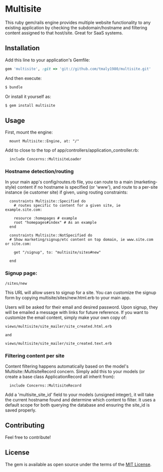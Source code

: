 # Multisite
This ruby gem/rails engine provides multiple website functionality to any existing application by checking the subdomain/hostname and filtering content assigned to that host/site. Great for SaaS systems.

## Installation
Add this line to your application's Gemfile:

```ruby
gem 'multisite', :git => 'git://github.com/tmaly1980/multisite.git'
```

And then execute:
```bash
$ bundle
```

Or install it yourself as:
```bash
$ gem install multisite
```

## Usage

First, mount the engine:
```
  mount Multisite::Engine, at: "/"
```

Add to close to the top of app/controllers/application_controller.rb:

```
  include Concerns::MultisiteLoader
```

### Hostname detection/routing

In your main app's config/routes.rb file, you can route to a main (marketing-style) content if no hostname is specified (or 'www'), and route to a per-site instance (ie customer site) if given, using routing constraints:

```
  constraints Multisite::Specified do
  	# routes specific to content for a given site, ie example.site.com:

  	resource :homepages # example
    root "homepages#index" # As an example
  end

  constraints Multisite::NotSpecified do
  # Show marketing/signup/etc content on top domain, ie www.site.com or site.com:

    get "/signup", to: "multisite/sites#new"

  end
```

### Signup page:

``` 
/sites/new 
```
This URL will allow users to signup for a site. You can customize the signup form by copying multisite/sites/new.html.erb to your main app.

Users will be asked for their email and desired password. Upon signup, they will be emailed a message with links for future reference. If you want to customize the email content, simply make your own copy of:
```
views/multisite/site_mailer/site_created.html.erb

and 

views/multisite/site_mailer/site_created.text.erb
```

### Filtering content per site

Content filtering happens automatically based on the model's Multisite::MultisiteRecord concern. Simply add this to your models (or create a base class ApplicationRecord all inherit from):

```
  include Concerns::MultisiteRecord
```

Add a 'multisite_site_id' field to your models (unsigned integer), it will take the current hostname found and determine which content to filter. It uses a default scope for both querying the database and ensuring the site_id is saved properly.

## Contributing
Feel free to contribute!

## License
The gem is available as open source under the terms of the [MIT License](http://opensource.org/licenses/MIT).
